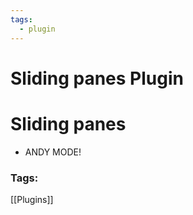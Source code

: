 ```yaml
---
tags:
  - plugin
---
```

# Sliding panes Plugin
# Sliding panes
- ANDY MODE!


### Tags:
[[Plugins]]